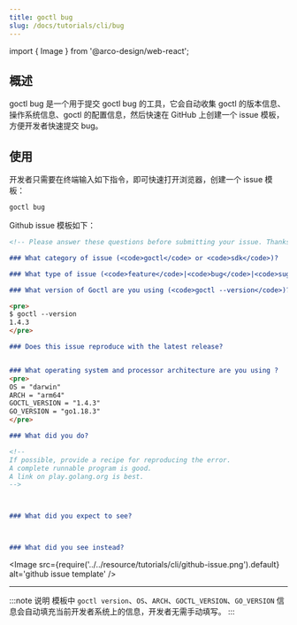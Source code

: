 ```yaml
---
title: goctl bug
slug: /docs/tutorials/cli/bug
---
```


import { Image } from '@arco-design/web-react';

## 概述

goctl bug 是一个用于提交 goctl bug 的工具，它会自动收集 goctl 的版本信息、操作系统信息、goctl 的配置信息，然后快速在 GitHub 上创建一个 issue 模板，方便开发者快速提交 bug。

## 使用

开发者只需要在终端输入如下指令，即可快速打开浏览器，创建一个 issue 模板：

```bash
goctl bug
```

Github issue 模板如下：

```markdown
<!-- Please answer these questions before submitting your issue. Thanks! -->

### What category of issue (<code>goctl</code> or <code>sdk</code>)?

### What type of issue (<code>feature</code>|<code>bug</code>|<code>suggestion</code>)?

### What version of Goctl are you using (<code>goctl --version</code>)?

<pre>
$ goctl --version
1.4.3
</pre>

### Does this issue reproduce with the latest release?


### What operating system and processor architecture are you using ?
<pre>
OS = "darwin"
ARCH = "arm64"
GOCTL_VERSION = "1.4.3"
GO_VERSION = "go1.18.3"
</pre>

### What did you do?

<!--
If possible, provide a recipe for reproducing the error.
A complete runnable program is good.
A link on play.golang.org is best.
-->



### What did you expect to see?



### What did you see instead?


```

<Image
      src={require('../../resource/tutorials/cli/github-issue.png').default}
      alt='github issue template'
/>

----

:::note 说明
模板中 `goctl version`、`OS`、`ARCH`、`GOCTL_VERSION`、`GO_VERSION` 信息会自动填充当前开发者系统上的信息，开发者无需手动填写。
:::
